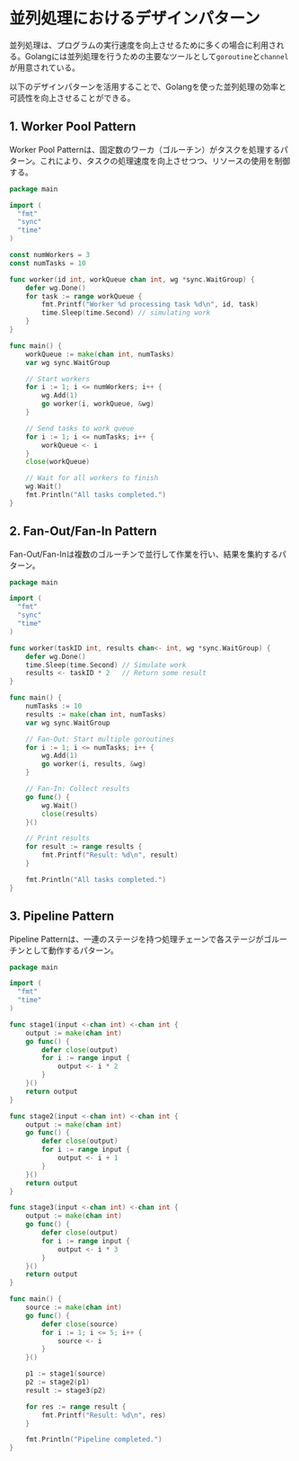 # 並列処理におけるデザインパターン

並列処理は、プログラムの実行速度を向上させるために多くの場合に利用される。Golangには並列処理を行うための主要なツールとして`goroutine`と`channel`が用意されている。

以下のデザインパターンを活用することで、Golangを使った並列処理の効率と可読性を向上させることができる。

## 1. Worker Pool Pattern

Worker Pool Patternは、固定数のワーカ（ゴルーチン）がタスクを処理するパターン。これにより、タスクの処理速度を向上させつつ、リソースの使用を制御する。

```go
package main

import (
  "fmt"
  "sync"
  "time"
)

const numWorkers = 3
const numTasks = 10

func worker(id int, workQueue chan int, wg *sync.WaitGroup) {
    defer wg.Done()
    for task := range workQueue {
        fmt.Printf("Worker %d processing task %d\n", id, task)
        time.Sleep(time.Second) // simulating work
    }
}

func main() {
    workQueue := make(chan int, numTasks)
    var wg sync.WaitGroup

    // Start workers
    for i := 1; i <= numWorkers; i++ {
        wg.Add(1)
        go worker(i, workQueue, &wg)
    }

    // Send tasks to work queue
    for i := 1; i <= numTasks; i++ {
        workQueue <- i
    }
    close(workQueue)

    // Wait for all workers to finish
    wg.Wait()
    fmt.Println("All tasks completed.")
}
```

## 2. Fan-Out/Fan-In Pattern

Fan-Out/Fan-Inは複数のゴルーチンで並行して作業を行い、結果を集約するパターン。

```go
package main

import (
  "fmt"
  "sync"
  "time"
)

func worker(taskID int, results chan<- int, wg *sync.WaitGroup) {
    defer wg.Done()
    time.Sleep(time.Second) // Simulate work
    results <- taskID * 2   // Return some result
}

func main() {
    numTasks := 10
    results := make(chan int, numTasks)
    var wg sync.WaitGroup

    // Fan-Out: Start multiple goroutines
    for i := 1; i <= numTasks; i++ {
        wg.Add(1)
        go worker(i, results, &wg)
    }

    // Fan-In: Collect results
    go func() {
        wg.Wait()
        close(results)
    }()

    // Print results
    for result := range results {
        fmt.Printf("Result: %d\n", result)
    }

    fmt.Println("All tasks completed.")
}
```

## 3. Pipeline Pattern

Pipeline Patternは、一連のステージを持つ処理チェーンで各ステージがゴルーチンとして動作するパターン。

```go
package main

import (
  "fmt"
  "time"
)

func stage1(input <-chan int) <-chan int {
    output := make(chan int)
    go func() {
        defer close(output)
        for i := range input {
            output <- i * 2
        }
    }()
    return output
}

func stage2(input <-chan int) <-chan int {
    output := make(chan int)
    go func() {
        defer close(output)
        for i := range input {
            output <- i + 1
        }
    }()
    return output
}

func stage3(input <-chan int) <-chan int {
    output := make(chan int)
    go func() {
        defer close(output)
        for i := range input {
            output <- i * 3
        }
    }()
    return output
}

func main() {
    source := make(chan int)
    go func() {
        defer close(source)
        for i := 1; i <= 5; i++ {
            source <- i
        }
    }()

    p1 := stage1(source)
    p2 := stage2(p1)
    result := stage3(p2)

    for res := range result {
        fmt.Printf("Result: %d\n", res)
    }

    fmt.Println("Pipeline completed.")
}
```
